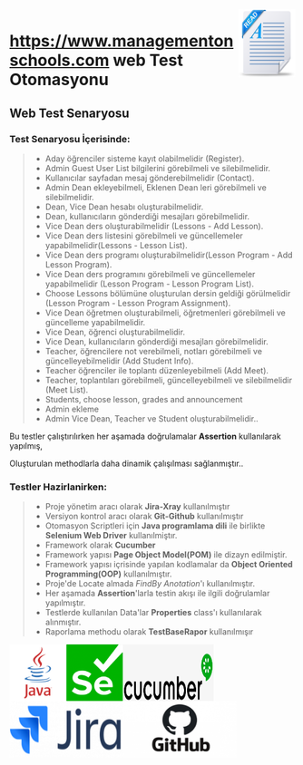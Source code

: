<img src="src/pngs/readme.png" width="100px" height="120px" align="right"/>


# https://www.managementonschools.com web Test Otomasyonu
## Web Test Senaryosu
### Test Senaryosu İçerisinde:
> - Aday öğrenciler sisteme kayıt olabilmelidir (Register).
> - Admin Guest User List bilgilerini görebilmeli ve silebilmelidir. 
> - Kullanıcılar sayfadan mesaj gönderebilmelidir (Contact).
> - Admin Dean ekleyebilmeli, Eklenen Dean leri görebilmeli ve silebilmelidir.
> - Dean, Vice Dean hesabı oluşturabilmelidir.
> - Dean, kullanıcıların gönderdiği mesajları görebilmelidir.
> - Vice Dean ders oluşturabilmelidir (Lessons - Add Lesson).
> - Vice Dean ders listesini görebilmeli ve güncellemeler yapabilmelidir(Lessons - Lesson List).
> - Vice Dean ders programı oluşturabilmelidir(Lesson Program - Add Lesson Program).
> - Vice Dean ders programını görebilmeli ve güncellemeler yapabilmelidir (Lesson Program - Lesson Program List).
> - Choose Lessons bölümüne oluşturulan dersin geldiği görülmelidir (Lesson Program - Lesson Program Assignment).
> - Vice Dean öğretmen oluşturabilmeli, öğretmenleri görebilmeli ve güncelleme yapabilmelidir.
> - Vice Dean, öğrenci oluşturabilmelidir.
> - Vice Dean, kullanıcıların gönderdiği mesajları görebilmelidir.
> - Teacher, öğrencilere not verebilmeli, notları görebilmeli ve güncelleyebilmelidir (Add Student Info).
> - Teacher öğrenciler ile toplantı düzenleyebilmeli (Add Meet).
> - Teacher, toplantıları görebilmeli, güncelleyebilmeli ve silebilmelidir (Meet List).
> - Students, choose lesson, grades and announcement
> - Admin ekleme
> - Admin Vice Dean, Teacher ve Student oluşturabilmelidir..

Bu testler çalıştırılırken her aşamada doğrulamalar **Assertion** kullanılarak yapılmış,

Oluşturulan methodlarla daha dinamik çalışılması sağlanmıştır..

### Testler Hazirlanirken:
> - Proje yönetim aracı olarak **Jira-Xray** kullanılmıştır
> - Versiyon kontrol aracı olarak **Git-Github** kullanılmıştır
> - Otomasyon Scriptleri için **Java programlama dili** ile birlikte **Selenium Web Driver** kullanılmiştır.
> - Framework olarak **Cucumber**
> - Framework yapısı **Page Object Model(POM)** ile dizayn edilmiştir.
> - Framework yapısı içrisinde yapılan kodlamalar da **Object Oriented Programming(OOP)** kullanılmıştır.
> - Proje'de Locate almada _FindBy Anotation_'ı kullanılmıştır.
> - Her aşamada **Assertion**'larla testin akışı ile ilgili doğrulamlar yapılmıştır.
> - Testlerde kullanılan Data'lar **Properties** class'ı kullanılarak alınmıştır.
> - Raporlama methodu olarak **TestBaseRapor** kullanılmışır


<img src="src/pngs/java.png" width="100px" height="100px" padding="10px" align="left"/>
<img src="src/pngs/selenium.png" width="100px" height="100px" padding="10px" align="left"/>
<img src="src/pngs/cucumber.png" width="160px" height="100px" padding="10px" align="left"/>
<img src="src/pngs/jira.png" width="200px" height="100px" padding="10px" align="left"/>
<img src="src/pngs/git.png" width="200px" height="100px" padding="10px" align="left"/>
